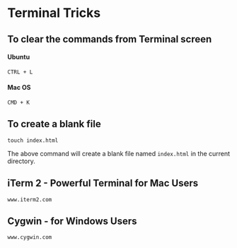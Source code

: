 # Terminal Tricks 

## To clear the commands from Terminal screen

#### Ubuntu 
``` 
CTRL + L 
```

#### Mac OS 
``` 
CMD + K 
```

## To create a blank file 
```
touch index.html
```

The above command will create a blank file named `index.html` in the current directory.

## iTerm 2 - Powerful Terminal for Mac Users 
```
www.iterm2.com
```
## Cygwin - for Windows Users 
```
www.cygwin.com
```
